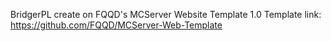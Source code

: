 BridgerPL create on FQQD's MCServer Website Template 1.0
Template link: https://github.com/FQQD/MCServer-Web-Template
